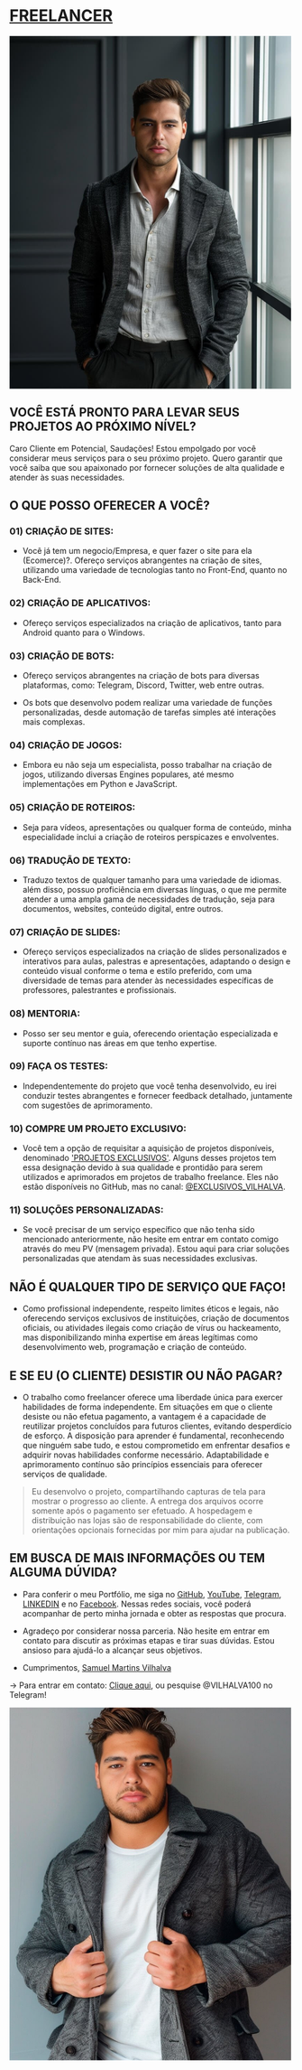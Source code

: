 # [FREELANCER](https://telegra.ph/FREELANCER-10-19-9)
<img src="IMAGENS/VILHALVA_1.jpg" align="center" width="500"> <br>

## VOCÊ ESTÁ PRONTO PARA LEVAR SEUS PROJETOS AO PRÓXIMO NÍVEL?
Caro Cliente em Potencial, Saudações! Estou empolgado por você considerar meus serviços para o seu próximo projeto. Quero garantir que você saiba que sou apaixonado por fornecer soluções de alta qualidade e atender às suas necessidades.

## O QUE POSSO OFERECER A VOCÊ?
### 01) CRIAÇÃO DE SITES:
- Você já tem um negocio/Empresa, e quer fazer o site para ela (Ecomerce)?. Ofereço serviços abrangentes na criação de sites, utilizando uma variedade de tecnologias tanto no Front-End, quanto no Back-End. 

### 02) CRIAÇÃO DE APLICATIVOS:
- Ofereço serviços especializados na criação de aplicativos, tanto para Android quanto para o Windows.

### 03) CRIAÇÃO DE BOTS:
- Ofereço serviços abrangentes na criação de bots para diversas plataformas, como: Telegram, Discord, Twitter, web entre outras. 

- Os bots que desenvolvo podem realizar uma variedade de funções personalizadas, desde automação de tarefas simples até interações mais complexas.

### 04) CRIAÇÃO DE JOGOS: 
- Embora eu não seja um especialista, posso trabalhar na criação de jogos, utilizando diversas Engines populares, até mesmo implementações em Python e JavaScript.

### 05) CRIAÇÃO DE ROTEIROS: 
- Seja para vídeos, apresentações ou qualquer forma de conteúdo, minha especialidade inclui a criação de roteiros perspicazes e envolventes.

### 06) TRADUÇÃO DE TEXTO:
- Traduzo textos de qualquer tamanho para uma variedade de idiomas. além disso, possuo proficiência em diversas línguas, o que me permite atender a uma ampla gama de necessidades de tradução, seja para documentos, websites, conteúdo digital, entre outros.

### 07) CRIAÇÃO DE SLIDES:
- Ofereço serviços especializados na criação de slides personalizados e interativos para aulas, palestras e apresentações, adaptando o design e conteúdo visual conforme o tema e estilo preferido, com uma diversidade de temas para atender às necessidades específicas de professores, palestrantes e profissionais.

### 08) MENTORIA:
- Posso ser seu mentor e guia, oferecendo orientação especializada e suporte contínuo nas áreas em que tenho expertise.

### 09) FAÇA OS TESTES:
- Independentemente do projeto que você tenha desenvolvido, eu irei conduzir testes abrangentes e fornecer feedback detalhado, juntamente com sugestões de aprimoramento.

### 10) COMPRE UM PROJETO EXCLUSIVO: 
- Você tem a opção de requisitar a aquisição de projetos disponíveis, denominado ['PROJETOS EXCLUSIVOS'](https://t.me/EXCLUSIVOS_VILHALVA). Alguns desses projetos tem essa designação devido à sua qualidade e prontidão para serem utilizados e aprimorados em projetos de trabalho freelance. Eles não estão disponíveis no GitHub, mas no canal: [@EXCLUSIVOS_VILHALVA](https://t.me/EXCLUSIVOS_VILHALVA).

### 11) SOLUÇÕES PERSONALIZADAS: 
- Se você precisar de um serviço específico que não tenha sido mencionado anteriormente, não hesite em entrar em contato comigo através do meu PV (mensagem privada). Estou aqui para criar soluções personalizadas que atendam às suas necessidades exclusivas.

## NÃO É QUALQUER TIPO DE SERVIÇO QUE FAÇO!
- Como profissional independente, respeito limites éticos e legais, não oferecendo serviços exclusivos de instituições, criação de documentos oficiais, ou atividades ilegais como criação de vírus ou hackeamento, mas disponibilizando minha expertise em áreas legítimas como desenvolvimento web, programação e criação de conteúdo.

## E SE EU (O CLIENTE) DESISTIR OU NÃO PAGAR?
- O trabalho como freelancer oferece uma liberdade única para exercer habilidades de forma independente. Em situações em que o cliente desiste ou não efetua pagamento, a vantagem é a capacidade de reutilizar projetos concluídos para futuros clientes, evitando desperdício de esforço. A disposição para aprender é fundamental, reconhecendo que ninguém sabe tudo, e estou comprometido em enfrentar desafios e adquirir novas habilidades conforme necessário. Adaptabilidade e aprimoramento contínuo são princípios essenciais para oferecer serviços de qualidade.

> Eu desenvolvo o projeto, compartilhando capturas de tela para mostrar o progresso ao cliente. A entrega dos arquivos ocorre somente após o pagamento ser efetuado. A hospedagem e distribuição nas lojas são de responsabilidade do cliente, com orientações opcionais fornecidas por mim para ajudar na publicação.

## EM BUSCA DE MAIS INFORMAÇÕES OU TEM ALGUMA DÚVIDA?
- Para conferir o meu Portfólio, me siga no [GitHub](https://github.com/VILHALVA), [YouTube](https://www.youtube.com/channel/UCmSPU_gp3NA7a8pb5Iwy3lQ), [Telegram](https://t.me/VILHALVA100_CANAL), [LINKEDIN](http://www.linkedin.com/in/vilhalva) e no [Facebook](https://facebook.com/VILHALVA100). Nessas redes sociais, você poderá acompanhar de perto minha jornada e obter as respostas que procura.

- Agradeço por considerar nossa parceria. Não hesite em entrar em contato para discutir as próximas etapas e tirar suas dúvidas. Estou ansioso para ajudá-lo a alcançar seus objetivos.

- Cumprimentos, [Samuel Martins Vilhalva](https://t.me/VILHALVA100)

-> Para entrar em contato: [Clique aqui](https://t.me/VILHALVA100), ou pesquise @VILHALVA100 no Telegram!

<img src="IMAGENS/VILHALVA_2.jpg" align="center" width="500"> <br>


